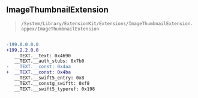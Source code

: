 ## ImageThumbnailExtension

> `/System/Library/ExtensionKit/Extensions/ImageThumbnailExtension.appex/ImageThumbnailExtension`

```diff

-199.0.0.0.0
+199.2.2.0.0
   __TEXT.__text: 0x4690
   __TEXT.__auth_stubs: 0x7b0
-  __TEXT.__const: 0x4aa
+  __TEXT.__const: 0x4ba
   __TEXT.__swift5_entry: 0x8
   __TEXT.__constg_swiftt: 0xf8
   __TEXT.__swift5_typeref: 0x198

```
